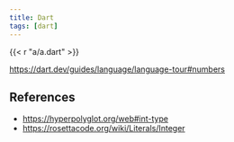 ```yaml
---
title: Dart
tags: [dart]
---
```


{{< r "a/a.dart" >}}

<https://dart.dev/guides/language/language-tour#numbers>

## References

- <https://hyperpolyglot.org/web#int-type>
- <https://rosettacode.org/wiki/Literals/Integer>
